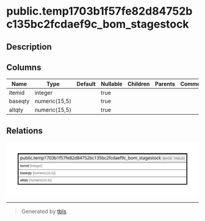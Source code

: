 # public.temp1703b1f57fe82d84752bc135bc2fcdaef9c_bom_stagestock

## Description

## Columns

| Name | Type | Default | Nullable | Children | Parents | Comment |
| ---- | ---- | ------- | -------- | -------- | ------- | ------- |
| itemid | integer |  | true |  |  |  |
| baseqty | numeric(15,5) |  | true |  |  |  |
| altqty | numeric(15,5) |  | true |  |  |  |

## Relations

![er](public.temp1703b1f57fe82d84752bc135bc2fcdaef9c_bom_stagestock.svg)

---

> Generated by [tbls](https://github.com/k1LoW/tbls)
